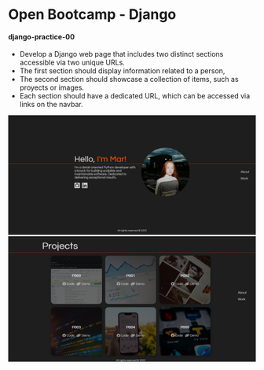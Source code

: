 # Open Bootcamp - Django

#### django-practice-00

- Develop a Django web page that includes two distinct sections accessible via two unique URLs.
- The first section should display information related to a person,
- The second section should showcase a collection of items, such as proyects or images.
- Each section should have a dedicated URL, which can be accessed via links on the navbar.

<img src='static/assets/screenshots/1.png'>

<img src='static/assets/screenshots/2.png'>
